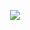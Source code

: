 
<p align="center">
  <a href="https://skillicons.dev">
    <img src="https://skillicons.dev/icons?i=linux,bash,python,docker,flutter,postgres,firebase" />
  </a>
</p>
